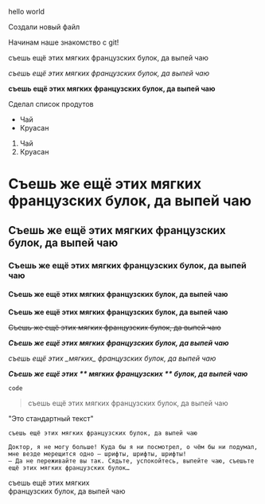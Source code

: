 hello world

Создали новый файл

Начинам наше знакомство  с  git!

съешь ещё этих мягких французских булок, да выпей чаю

*съешь ещё этих мягких французских булок, да выпей чаю*

**съешь ещё этих мягких французских булок, да выпей чаю**  

Сделал  список продутов

* Чай
* Круасан

1. Чай
2. Круасан

# Съешь же ещё этих мягких французских булок, да выпей чаю

## Съешь же ещё этих мягких французских булок, да выпей чаю

### Съешь же ещё этих мягких французских булок, да выпей чаю

#### Съешь же ещё этих мягких французских булок, да выпей чаю

**Съешь же ещё этих мягких французских булок, да выпей чаю**

~~Съешь же ещё этих мягких французских булок, да выпей чаю~~

***Съешь же ещё этих мягких французских булок, да выпей чаю***

*съешь ещё этих \_мягких\_  французских булок, да выпей чаю*

***Съешь же ещё этих  \*\* мягких французских \*\* булок, да выпей чаю***

`code`

> съешь ещё этих мягких французских булок, да выпей чаю

"Это стандартный текст"

    съешь ещё этих мягких французских булок, да выпей чаю

```
Доктор, я не могу больше! Куда бы я ни посмотрел, о чём бы ни подумал, мне везде мерещится одно — шрифты, шрифты, шрифты!
— Да не переживайте вы так. Сядьте, успокойтесь, выпейте чаю, съешьте ещё этих мягких французских булок…
```

съешь ещё этих мягких  
французских булок, да выпей чаю